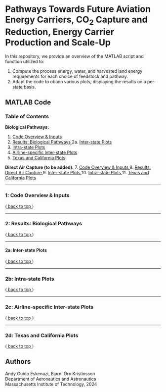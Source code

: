<a name="back_to_top"></a>
# Pathways Towards Future Aviation Energy Carriers, CO<sub>2</sub> Capture and Reduction, Energy Carrier Production and Scale-Up

In this repository, we provide an overview of the MATLAB script and function utilized to:
1) Compute the process energy, water, and harvested land energy requirements for each choice of feedstock and pathway.
2) Adapt the code to obtain various plots, displaying the results on a per-state basis.

## MATLAB Code

### Table of Contents

**Biological Pathways:**
1. [ Code Overview & Inputs ](#overview)
2. [ Results: Biological Pathways ](#results)
2a. [ Inter-state Plots ](#inter-state) <br />
4. [ Intra-state Plots ](#intra-state) <br />
5. [ Airline-specific Inter-state Plots ](#airline) <br />
6. [ Texas and California Plots ](#texascali) <br />

**Direct Air Capture (to be added):**
7. [ Code Overview & Inputs ](#overview2)
8. [ Results: Direct Air Capture ](#results2)
9. [ Inter-state Plots ](#inter-state2)
10. [ Intra-state Plots ](#intra-state2)
11. [ Texas and California Plots ](#texascali2)

---
<a name="overview"></a>
### 1: Code Overview & Inputs

([ back to top ](#back_to_top))

---
<a name="results"></a>
### 2: Results: Biological Pathways

([ back to top ](#back_to_top))

---
<a name="inter-state"></a>
#### 2a: Inter-state Plots

([ back to top ](#back_to_top))

---
<a name="intra-state"></a>
### 2b: Intra-state Plots

([ back to top ](#back_to_top))

---
<a name="airline"></a>
### 2c: Airline-specific Inter-state Plots

([ back to top ](#back_to_top))

---
<a name="texascali"></a>
### 2d: Texas and California Plots

([ back to top ](#back_to_top))

## Authors

Andy Guido Eskenazi, Bjarni Örn Kristinsson <br />
Department of Aeronautics and Astronautics <br />
Massachusetts Institute of Technology, 2024 <br />
